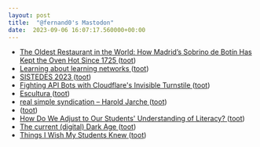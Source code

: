 ```yaml
---
layout: post
title:  "@fernand0's Mastodon"
date:  2023-09-06 16:07:17.560000+00:00
---
```

*  [The Oldest Restaurant in the World: How Madrid’s Sobrino de Botín Has Kept the Oven Hot Since 1725 ](https://www.openculture.com/2023/09/the-oldest-restaurant-in-the-world-how-madrids-sobrino-de-botin-has-kept-the-oven-hot-since-1725.htm) ([toot](https://mastodon.social/@fernand0/111019061251815323))
*  [Learning about learning networks  ](https://networkweaver.com/learning-about-learning-networks/) ([toot](https://mastodon.social/@fernand0/111018940791109876))
*  [SISTEDES 2023 ](https://sistedes2023.uclm.es/MRPJISBICD.ph) ([toot](https://mastodon.social/@fernand0/111018661461675962))
*  [Fighting API Bots with Cloudflare's Invisible Turnstile ](https://www.troyhunt.com/fighting-api-bots-with-cloudflares-invisible-turnstile) ([toot](https://mastodon.social/@fernand0/111017987527111465))
*  [Escultura ](https://www.flickr.com/photos/fernand0/53157960382) ([toot](https://mastodon.social/@fernand0/111017745441048631))
*  [real simple syndication – Harold Jarche ](https://jarche.com/2023/08/real-simple-syndication) ([toot](https://mastodon.social/@fernand0/111017708626759346))
*  [ ](https://mastodon.social/users/fernand0/statuses/111017568885311209/activity) ([toot](https://mastodon.social/users/fernand0/statuses/111017568885311209/activity))
*  [How Do We Adjust to Our Students' Understanding of Literacy? ](https://www.middleweb.com/49455/moving-past-old-school-definitions-of-literacy) ([toot](https://mastodon.social/@fernand0/111017456641225701))
*  [The current (digital) Dark Age ](https://davelane.nz/current-digital-dark-ag) ([toot](https://mastodon.social/@fernand0/111017274685594352))
*  [Things I Wish My Students Knew  ](https://medium.com/@sterlingquill/things-i-wish-my-students-knew-929945456e4a) ([toot](https://mastodon.social/@fernand0/111017032528158973))
